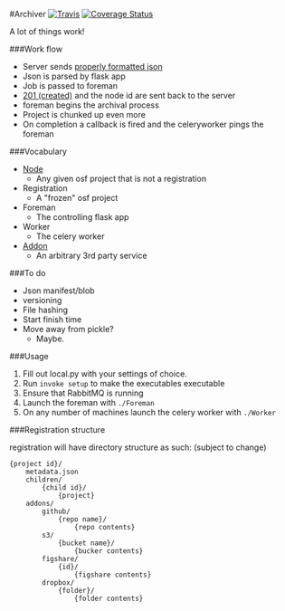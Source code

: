 #Archiver
[![Travis](https://travis-ci.org/chrisseto/Archiver.svg?branch=develop)](https://travis-ci.org/chrisseto/Archiver)
[![Coverage Status](https://coveralls.io/repos/chrisseto/Archiver/badge.png?branch=develop)](https://coveralls.io/r/chrisseto/Archiver?branch=develop)

A lot of things work!

###Work flow

* Server sends [properly formatted json](formats/node.json)
* Json is parsed by flask app
* Job is passed to foreman
* [201 (created)](formats/confirmation.json) and the node id are sent back to the server
* foreman begins the archival process
* Project is chunked up even more
* On completion a callback is fired and the celeryworker pings the foreman

###Vocabulary

* [Node](formats/node.json)
    - Any given osf project that is not a registration
* Registration
    - A "frozen" osf project
* Foreman
    - The controlling flask app
* Worker
    - The celery worker
* [Addon](formats/addons)
    - An arbitrary 3rd party service


###To do
* Json manifest/blob
* versioning
* File hashing
* Start finish time
* Move away from pickle?
    - Maybe.


###Usage
1. Fill out local.py with your settings of choice.
2. Run `invoke setup` to make the executables executable
3. Ensure that RabbitMQ is running
4. Launch the foreman with `./Foreman`
5. On any number of machines launch the celery worker with `./Worker`

###Registration structure

registration will have directory structure as such:
(subject to change)

```
{project id}/
    metadata.json
    children/
        {child id}/
            {project}
    addons/
        github/
            {repo name}/
                {repo contents}
        s3/
            {bucket name}/
                {bucker contents}
        figshare/
            {id}/
                {figshare contents}
        dropbox/
            {folder}/
                {folder contents}
```
